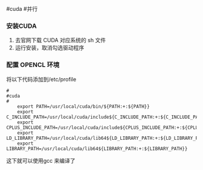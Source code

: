 #cuda #并行
### 安装CUDA
1. 去官网下载 CUDA 对应系统的 sh 文件
2. 运行安装，取消勾选驱动程序

### 配置 OPENCL 环境
将以下代码添加到/etc/profile
```
#
#cuda
#
    export PATH=/usr/local/cuda/bin/${PATH:+:${PATH}}
    export C_INCLUDE_PATH=/usr/local/cuda/include${C_INCLUDE_PATH:+:${C_INCLUDE_PATH}}
    export CPLUS_INCLUDE_PATH=/usr/local/cuda/include${CPLUS_INCLUDE_PATH:+:${CPLUS_INCLUDE_PATH}}
    export LD_LIBRARY_PATH=/usr/local/cuda/lib64${LD_LIBRARY_PATH:+:${LD_LIBRARY_PATH}}
    export LIBRARY_PATH=/usr/local/cuda/lib64${LIBRARY_PATH:+:${LIBRARY_PATH}}
```
这下就可以使用gcc 来编译了

